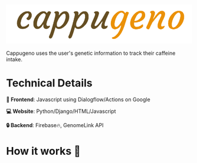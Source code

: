 ![cappugeno](https://github.com/jakebildy/cappugeno/blob/master/logo.png?raw=true)

Cappugeno uses the user's genetic information to track their caffeine intake. 


# Technical Details 
 **:iphone: Frontend**: Javascript using Dialogflow/Actions on Google
 
 **:computer: Website**: Python/Django/HTML/Javascript
 
 **:lock: Backend**: Firebase:fire:, GenomeLink API
 
 # How it works :rocket:



